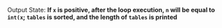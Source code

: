 Output State: **If `x` is positive, after the loop execution, `n` will be equal to `int(x`; `tables` is sorted, and the length of `tables` is printed**